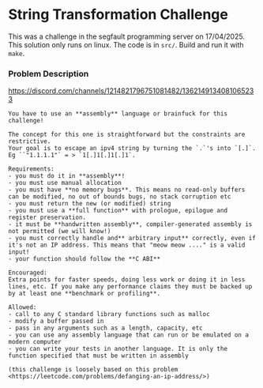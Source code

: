 # String Transformation Challenge
This was a challenge in the segfault programming server on 17/04/2025.
This solution only runs on linux. The code is in `src/`.
Build and run it with `make`.


### Problem Description
https://discord.com/channels/1214821796751081482/1362149134081065233

```
You have to use an **assembly** language or brainfuck for this challenge!

The concept for this one is straightforward but the constraints are restrictive.
Your goal is to escape an ipv4 string by turning the `.`'s into `[.]`. 
Eg ``"1.1.1.1"` = > `1[.]1[.]1[.]1`. 

Requirements:
- you must do it in **assembly**!
- you must use manual allocation
- you must have **no memory bugs**. This means no read-only buffers can be modified, no out of bounds bugs, no stack corruption etc
- you must return the new (or modified) string
- you must use a **full function** with prologue, epilogue and register preservation.
- it must be **handwritten assembly**, compiler-generated assembly is not permitted (we will know!)
- you must correctly handle and** arbitrary input** correctly, even if it's not an IP address. This means that "meow meow ...." is a valid input!
- your function should follow the **C ABI**

Encouraged:
Extra points for faster speeds, doing less work or doing it in less lines, etc. If you make any performance claims they must be backed up by at least one **benchmark or profiling**.

Allowed:
- call to any C standard library functions such as malloc
- modify a buffer passed in
- pass in any arguments such as a length, capacity, etc
- you can use any assembly language that can run or be emulated on a modern computer
- you can write your tests in another language. It is only the function specified that must be written in assembly

(this challenge is loosely based on this problem <https://leetcode.com/problems/defanging-an-ip-address/>)
```